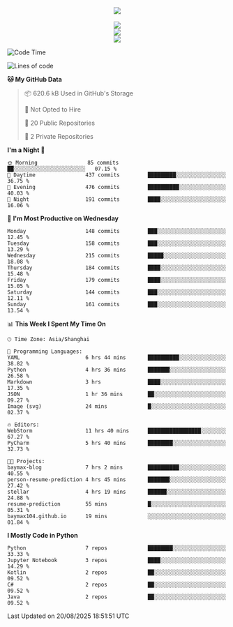 <div align="center">
  <img src="https://readme-typing-svg.demolab.com?font=Zhi+Mang+Xing&size=40&pause=1000&color=000000&center=true&vCenter=true&lines=Baymax%E5%B0%8F%E6%8C%AF;Hello%20World"/><br/>
  <br/>
  <img src="https://skillicons.dev/icons?i=java,kotlin,python,c,cpp,html,css,javascript" /><br/>
  <img src="https://skillicons.dev/icons?i=spring,vue,pytorch,maven,gradle,mysql,sqlite,linux" /><br/>
  <img src="https://skillicons.dev/icons?i=idea,pycharm,webstorm,androidstudio,vscode,git,vim,md" /><br/>
</div>

<!--START_SECTION:waka-->
![Code Time](http://img.shields.io/badge/Code%20Time-1%2C277%20hrs%2037%20mins-blue)

![Lines of code](https://img.shields.io/badge/From%20Hello%20World%20I%27ve%20Written-6.1%20million%20lines%20of%20code-blue)

**🐱 My GitHub Data** 

> 📦 620.6 kB Used in GitHub's Storage 
 > 
> 🚫 Not Opted to Hire
 > 
> 📜 20 Public Repositories 
 > 
> 🔑 2 Private Repositories 
 > 
**I'm a Night 🦉** 

```text
🌞 Morning                85 commits          ██░░░░░░░░░░░░░░░░░░░░░░░   07.15 % 
🌆 Daytime                437 commits         █████████░░░░░░░░░░░░░░░░   36.75 % 
🌃 Evening                476 commits         ██████████░░░░░░░░░░░░░░░   40.03 % 
🌙 Night                  191 commits         ████░░░░░░░░░░░░░░░░░░░░░   16.06 % 
```
📅 **I'm Most Productive on Wednesday** 

```text
Monday                   148 commits         ███░░░░░░░░░░░░░░░░░░░░░░   12.45 % 
Tuesday                  158 commits         ███░░░░░░░░░░░░░░░░░░░░░░   13.29 % 
Wednesday                215 commits         █████░░░░░░░░░░░░░░░░░░░░   18.08 % 
Thursday                 184 commits         ████░░░░░░░░░░░░░░░░░░░░░   15.48 % 
Friday                   179 commits         ████░░░░░░░░░░░░░░░░░░░░░   15.05 % 
Saturday                 144 commits         ███░░░░░░░░░░░░░░░░░░░░░░   12.11 % 
Sunday                   161 commits         ███░░░░░░░░░░░░░░░░░░░░░░   13.54 % 
```


📊 **This Week I Spent My Time On** 

```text
🕑︎ Time Zone: Asia/Shanghai

💬 Programming Languages: 
YAML                     6 hrs 44 mins       ██████████░░░░░░░░░░░░░░░   38.82 % 
Python                   4 hrs 36 mins       ███████░░░░░░░░░░░░░░░░░░   26.58 % 
Markdown                 3 hrs               ████░░░░░░░░░░░░░░░░░░░░░   17.35 % 
JSON                     1 hr 36 mins        ██░░░░░░░░░░░░░░░░░░░░░░░   09.27 % 
Image (svg)              24 mins             █░░░░░░░░░░░░░░░░░░░░░░░░   02.37 % 

🔥 Editors: 
WebStorm                 11 hrs 40 mins      █████████████████░░░░░░░░   67.27 % 
PyCharm                  5 hrs 40 mins       ████████░░░░░░░░░░░░░░░░░   32.73 % 

🐱‍💻 Projects: 
baymax-blog              7 hrs 2 mins        ██████████░░░░░░░░░░░░░░░   40.55 % 
person-resume-prediction 4 hrs 45 mins       ███████░░░░░░░░░░░░░░░░░░   27.42 % 
stellar                  4 hrs 19 mins       ██████░░░░░░░░░░░░░░░░░░░   24.88 % 
resume-prediction        55 mins             █░░░░░░░░░░░░░░░░░░░░░░░░   05.31 % 
baymax104.github.io      19 mins             ░░░░░░░░░░░░░░░░░░░░░░░░░   01.84 % 
```

**I Mostly Code in Python** 

```text
Python                   7 repos             ████████░░░░░░░░░░░░░░░░░   33.33 % 
Jupyter Notebook         3 repos             ████░░░░░░░░░░░░░░░░░░░░░   14.29 % 
Kotlin                   2 repos             ██░░░░░░░░░░░░░░░░░░░░░░░   09.52 % 
C#                       2 repos             ██░░░░░░░░░░░░░░░░░░░░░░░   09.52 % 
Java                     2 repos             ██░░░░░░░░░░░░░░░░░░░░░░░   09.52 % 
```




 Last Updated on 20/08/2025 18:51:51 UTC
<!--END_SECTION:waka-->





